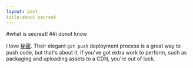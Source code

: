 ```yaml
---
layout: post
title:about secreat 
---
```


#what is secreat!
##i donot know

I love [秘密](http://heroku.com). Their elegant `git push` deployment process is a great way to push code, but that's about it. If you've got extra work to perform, such as packaging and uploading assets to a CDN, you're out of luck.

